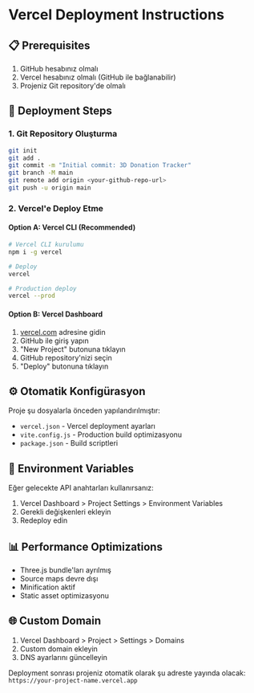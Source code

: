 # Vercel Deployment Instructions

## 📋 Prerequisites

1. GitHub hesabınız olmalı
2. Vercel hesabınız olmalı (GitHub ile bağlanabilir)
3. Projeniz Git repository'de olmalı

## 🚀 Deployment Steps

### 1. Git Repository Oluşturma
```bash
git init
git add .
git commit -m "Initial commit: 3D Donation Tracker"
git branch -M main
git remote add origin <your-github-repo-url>
git push -u origin main
```

### 2. Vercel'e Deploy Etme

#### Option A: Vercel CLI (Recommended)
```bash
# Vercel CLI kurulumu
npm i -g vercel

# Deploy
vercel

# Production deploy
vercel --prod
```

#### Option B: Vercel Dashboard
1. [vercel.com](https://vercel.com) adresine gidin
2. GitHub ile giriş yapın
3. "New Project" butonuna tıklayın
4. GitHub repository'nizi seçin
5. "Deploy" butonuna tıklayın

## ⚙️ Otomatik Konfigürasyon

Proje şu dosyalarla önceden yapılandırılmıştır:

- `vercel.json` - Vercel deployment ayarları
- `vite.config.js` - Production build optimizasyonu
- `package.json` - Build scriptleri

## 🔧 Environment Variables

Eğer gelecekte API anahtarları kullanırsanız:

1. Vercel Dashboard > Project Settings > Environment Variables
2. Gerekli değişkenleri ekleyin
3. Redeploy edin

## 📊 Performance Optimizations

- Three.js bundle'ları ayrılmış
- Source maps devre dışı
- Minification aktif
- Static asset optimizasyonu

## 🌐 Custom Domain

1. Vercel Dashboard > Project > Settings > Domains
2. Custom domain ekleyin
3. DNS ayarlarını güncelleyin

Deployment sonrası projeniz otomatik olarak şu adreste yayında olacak:
`https://your-project-name.vercel.app`